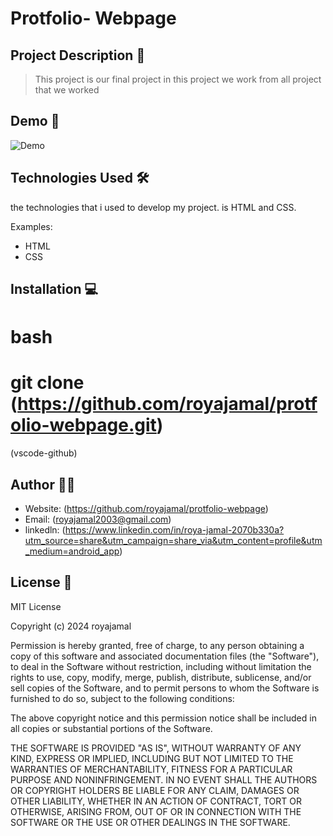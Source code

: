 # Protfolio- Webpage

## Project Description 📝

> This project is our final project in this project we work from all project that we worked 



## Demo 📸


![Demo](<img scr="https://github.com/royajamal/protfolio-webpage/assets/168343975/66e64e0d-b3d9-44d4-a297-b78ab66b6ac9">)

## Technologies Used 🛠

the technologies that i used to develop my project. is HTML and CSS.

Examples:

- HTML
- CSS

## Installation 💻

#  bash
# git clone (https://github.com/royajamal/protfolio-webpage.git)
(vscode-github)


## Author 👩‍💻

- Website: (https://github.com/royajamal/protfolio-webpage)
- Email: (royajamal2003@gmail.com)
- linkedln: (https://www.linkedin.com/in/roya-jamal-2070b330a?utm_source=share&utm_campaign=share_via&utm_content=profile&utm_medium=android_app)

## License 📜
MIT License

Copyright (c) 2024 royajamal

Permission is hereby granted, free of charge, to any person obtaining a copy
of this software and associated documentation files (the "Software"), to deal
in the Software without restriction, including without limitation the rights
to use, copy, modify, merge, publish, distribute, sublicense, and/or sell
copies of the Software, and to permit persons to whom the Software is
furnished to do so, subject to the following conditions:

The above copyright notice and this permission notice shall be included in all
copies or substantial portions of the Software.

THE SOFTWARE IS PROVIDED "AS IS", WITHOUT WARRANTY OF ANY KIND, EXPRESS OR
IMPLIED, INCLUDING BUT NOT LIMITED TO THE WARRANTIES OF MERCHANTABILITY,
FITNESS FOR A PARTICULAR PURPOSE AND NONINFRINGEMENT. IN NO EVENT SHALL THE
AUTHORS OR COPYRIGHT HOLDERS BE LIABLE FOR ANY CLAIM, DAMAGES OR OTHER
LIABILITY, WHETHER IN AN ACTION OF CONTRACT, TORT OR OTHERWISE, ARISING FROM,
OUT OF OR IN CONNECTION WITH THE SOFTWARE OR THE USE OR OTHER DEALINGS IN THE
SOFTWARE.

